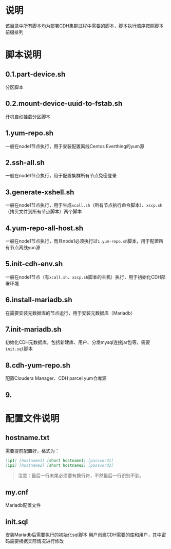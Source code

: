 # 说明
该目录中所有脚本均为部署CDH集群过程中需要的脚本，脚本执行顺序按照脚本前缀排列

# 脚本说明
## 0.1.part-device.sh
分区脚本

## 0.2.mount-device-uuid-to-fstab.sh
开机自动挂载分区脚本

## 1.yum-repo.sh
一般在node1节点执行，用于安装配置离线Centos Everthing的yum源

## 2.ssh-all.sh
一般在node1节点执行，用于配置集群所有节点免密登录

## 3.generate-xshell.sh
一般在node1节点执行，用于生成`xcall.sh`（所有节点执行命令脚本）、`xscp.sh`（拷贝文件到所有节点脚本）两个脚本

## 4.yum-repo-all-host.sh
一般在node1节点执行，而且node1必须执行过`1.yum-repo.sh`脚本，用于配置所有节点离线yun源

## 5.init-cdh-env.sh
一般在node1节点（有`xcall.sh`、`xscp.sh`脚本的主机）执行，用于初始化CDH部署环境

## 6.install-mariadb.sh
在需要安装元数据库的节点运行，用于安装元数据库（Mariadb）

## 7.init-mariadb.sh
初始化CDH元数据库，包括新建库、用户、分发mysql连接jar包等，需要`init.sql`脚本

## 8.cdh-yum-repo.sh
配置Cloudera Manager、CDH parcel yum仓库源

## 9.

# 配置文件说明
## hostname.txt
需要提前配置好，格式为：
```markdown
[ip1] [hostname1] [short hostname1] [password1]
[ip2] [hostname2] [short hostname2] [password2]

```
> 注意：最后一行末尾必须要有换行符，不然最后一行识别不到。

## my.cnf
Mariadb配置文件

## init.sql
安装Mariadb后需要执行的初始化sql脚本
用户创建CDH需要的库和用户，其中密码需要根据实际情况进行修改

